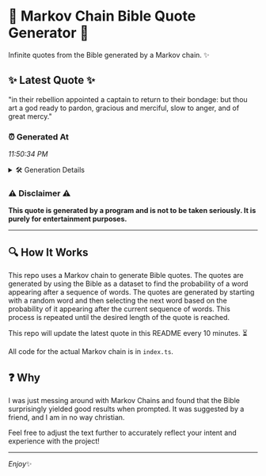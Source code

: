# 📖 Markov Chain Bible Quote Generator 📖

Infinite quotes from the Bible generated by a Markov chain. ✨

## ✨ Latest Quote ✨
"in their rebellion appointed a captain to return to their bondage: but thou art a god ready to pardon, gracious and merciful, slow to anger, and of great mercy."

### ⏰ Generated At
*11:50:34 PM*

<details>
    <summary>🛠️ Generation Details</summary>
    <p>
        <strong>🌱 Seed:</strong> in<br>
        <strong>🔄 Iterations:</strong> 28<br>
        <strong>📜 Context History:</strong><br>[ in ]: their<br>[ in, their ]: rebellion<br>[ in, their, rebellion ]: appointed<br>[ in, their, rebellion, appointed ]: a<br>[ in, their, rebellion, appointed, a ]: captain<br>[ in, their, rebellion, appointed, a, captain ]: to<br>[ their, rebellion, appointed, a, captain, to ]: return<br>[ rebellion, appointed, a, captain, to, return ]: to<br>[ appointed, a, captain, to, return, to ]: their<br>[ a, captain, to, return, to, their ]: bondage:<br>[ captain, to, return, to, their, bondage: ]: but<br>[ to, return, to, their, bondage:, but ]: thou<br>[ return, to, their, bondage:, but, thou ]: art<br>[ to, their, bondage:, but, thou, art ]: a<br>[ their, bondage:, but, thou, art, a ]: god<br>[ bondage:, but, thou, art, a, god ]: ready<br>[ but, thou, art, a, god, ready ]: to<br>[ thou, art, a, god, ready, to ]: pardon,<br>[ art, a, god, ready, to, pardon, ]: gracious<br>[ a, god, ready, to, pardon,, gracious ]: and<br>[ god, ready, to, pardon,, gracious, and ]: merciful,<br>[ ready, to, pardon,, gracious, and, merciful, ]: slow<br>[ to, pardon,, gracious, and, merciful,, slow ]: to<br>[ pardon,, gracious, and, merciful,, slow, to ]: anger,<br>[ gracious, and, merciful,, slow, to, anger, ]: and<br>[ and, merciful,, slow, to, anger,, and ]: of<br>[ merciful,, slow, to, anger,, and, of ]: great<br>[ slow, to, anger,, and, of, great ]: mercy.<br>
    </p>
</details>

### ⚠️ Disclaimer ⚠️
**This quote is generated by a program and is not to be taken seriously. It is purely for entertainment purposes.**

---

## 🔍 How It Works

This repo uses a Markov chain to generate Bible quotes. The quotes are generated by using the Bible as a dataset to find the probability of a word appearing after a sequence of words. The quotes are generated by starting with a random word and then selecting the next word based on the probability of it appearing after the current sequence of words. This process is repeated until the desired length of the quote is reached.

This repo will update the latest quote in this README every 10 minutes. ⏳

All code for the actual Markov chain is in `index.ts`.

## ❓ Why

I was just messing around with Markov Chains and found that the Bible surprisingly yielded good results when prompted. 
It was suggested by a friend, and I am in no way christian.

Feel free to adjust the text further to accurately reflect your intent and experience with the project!

---

*Enjoy*✨
